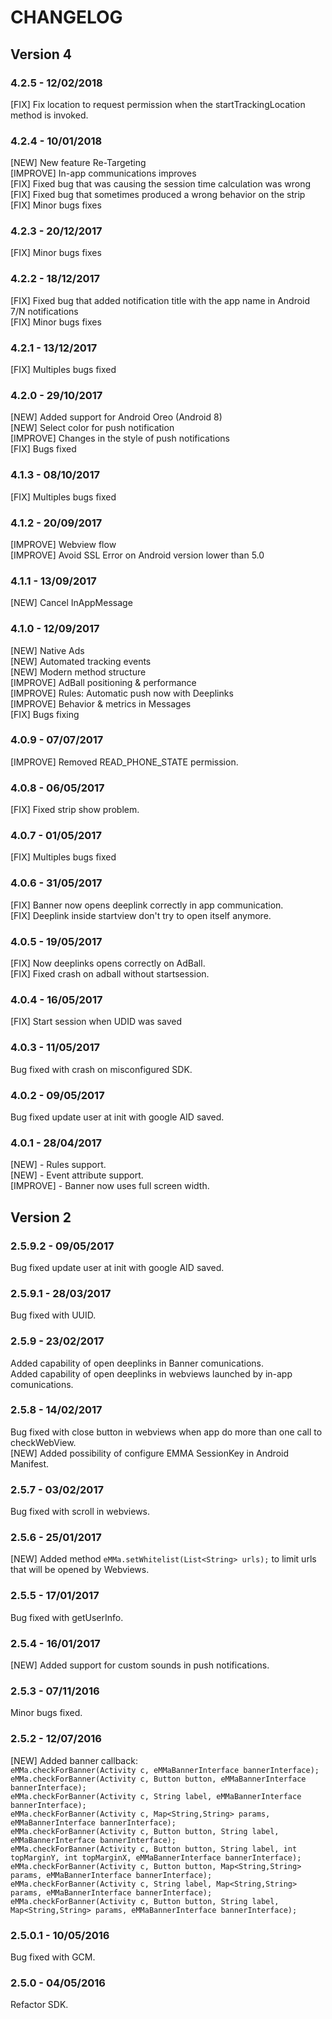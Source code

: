 # CHANGELOG

## Version 4
### 4.2.5 - 12/02/2018
[FIX] Fix location to request permission when the startTrackingLocation method is invoked.

### 4.2.4 - 10/01/2018
[NEW] New feature Re-Targeting<br>
[IMPROVE] In-app communications improves<br>
[FIX] Fixed bug that was causing the session time calculation was wrong<br>
[FIX] Fixed bug that sometimes produced a wrong behavior on the strip<br>
[FIX] Minor bugs fixes

### 4.2.3 - 20/12/2017
[FIX] Minor bugs fixes

### 4.2.2 - 18/12/2017
[FIX] Fixed bug that added notification title with the app name in Android 7/N notifications<br>
[FIX] Minor bugs fixes

### 4.2.1 - 13/12/2017
[FIX] Multiples bugs fixed

### 4.2.0 - 29/10/2017

[NEW] Added support for Android Oreo (Android 8)<br>
[NEW] Select color for push notification <br>
[IMPROVE] Changes in the style of push notifications<br>
[FIX] Bugs fixed

### 4.1.3 - 08/10/2017

[FIX] Multiples bugs fixed

### 4.1.2 - 20/09/2017
[IMPROVE] Webview flow <br/>
[IMPROVE] Avoid SSL Error on Android version lower than 5.0

### 4.1.1 - 13/09/2017
[NEW] Cancel InAppMessage

### 4.1.0 - 12/09/2017
[NEW] Native Ads <br/>
[NEW] Automated tracking events <br/>
[NEW] Modern method structure <br/>
[IMPROVE] AdBall positioning & performance <br/>
[IMPROVE] Rules: Automatic push now with Deeplinks <br/>
[IMPROVE] Behavior & metrics in Messages <br/>
[FIX] Bugs fixing

### 4.0.9 - 07/07/2017
[IMPROVE] Removed READ_PHONE_STATE permission.

### 4.0.8 - 06/05/2017

[FIX] Fixed strip show problem.

### 4.0.7 - 01/05/2017

[FIX] Multiples bugs fixed

### 4.0.6 - 31/05/2017

[FIX] Banner now opens deeplink correctly in app communication. <br/>
[FIX] Deeplink inside startview don't try to open itself anymore.

### 4.0.5 - 19/05/2017

[FIX] Now deeplinks opens correctly on AdBall. <br/>
[FIX] Fixed crash on adball without startsession.

### 4.0.4 - 16/05/2017

[FIX] Start session when UDID was saved

### 4.0.3 - 11/05/2017

Bug fixed with crash on misconfigured SDK.

### 4.0.2 - 09/05/2017

Bug fixed update user at init with google AID saved.

### 4.0.1 - 28/04/2017

[NEW] - Rules support. <br/>
[NEW] - Event attribute support. <br/>
[IMPROVE] - Banner now uses full screen width. <br/>

## Version 2

### 2.5.9.2 - 09/05/2017

Bug fixed update user at init with google AID saved.

### 2.5.9.1 - 28/03/2017

Bug fixed with UUID.

### 2.5.9 - 23/02/2017
Added capability of open deeplinks in Banner comunications. <br/>
Added capability of open deeplinks in webviews launched by in-app comunications.

### 2.5.8 - 14/02/2017

Bug fixed with close button in webviews when app do more than one call to checkWebView. <br/>
[NEW] Added possibility of configure EMMA SessionKey in Android Manifest.

### 2.5.7 - 03/02/2017

Bug fixed with scroll in webviews.


### 2.5.6 - 25/01/2017

[NEW] Added method `eMMa.setWhitelist(List<String> urls);` to limit urls that will be opened by Webviews.


### 2.5.5 - 17/01/2017

Bug fixed with getUserInfo.


### 2.5.4 - 16/01/2017

[NEW] Added support for custom sounds in push notifications.


### 2.5.3 - 07/11/2016

Minor bugs fixed.


### 2.5.2 - 12/07/2016

[NEW] Added banner callback: <br/>
  `eMMa.checkForBanner(Activity c, eMMaBannerInterface bannerInterface);` <br/>
  `eMMa.checkForBanner(Activity c, Button button, eMMaBannerInterface bannerInterface);` <br/>
  `eMMa.checkForBanner(Activity c, String label, eMMaBannerInterface bannerInterface);` <br/>
  `eMMa.checkForBanner(Activity c, Map<String,String> params, eMMaBannerInterface bannerInterface);` <br/>
  `eMMa.checkForBanner(Activity c, Button button, String label, eMMaBannerInterface bannerInterface);` <br/>
  `eMMa.checkForBanner(Activity c, Button button, String label, int topMarginY, int topMarginX, eMMaBannerInterface bannerInterface);` <br/>
  `eMMa.checkForBanner(Activity c, Button button, Map<String,String> params, eMMaBannerInterface bannerInterface);` <br/>
  `eMMa.checkForBanner(Activity c, String label, Map<String,String> params, eMMaBannerInterface bannerInterface);` <br/>
  `eMMa.checkForBanner(Activity c, Button button, String label, Map<String,String> params, eMMaBannerInterface bannerInterface);` <br/>


### 2.5.0.1 - 10/05/2016

Bug fixed with GCM.


### 2.5.0 - 04/05/2016

Refactor SDK.
